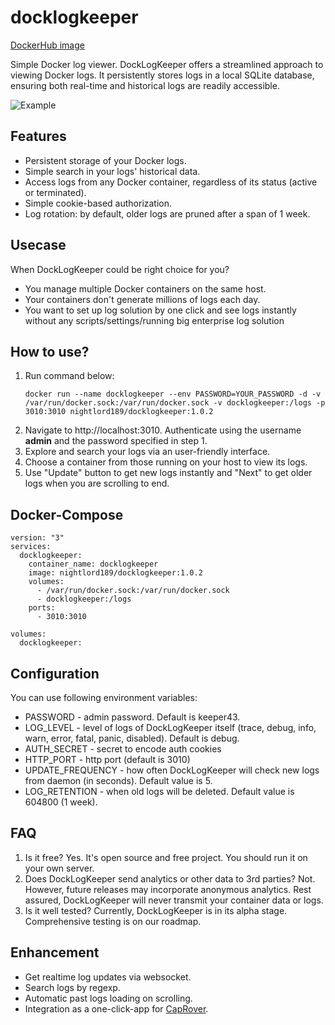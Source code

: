 # docklogkeeper

[DockerHub image](https://hub.docker.com/r/nightlord189/docklogkeeper)

Simple Docker log viewer. DockLogKeeper offers a streamlined approach to viewing Docker logs. It persistently stores logs in a local SQLite database, ensuring both real-time and historical logs are readily accessible.

![Example](https://github.com/nightlord189/docklogkeeper/blob/master/site/screenshot1.png)

## Features
- Persistent storage of your Docker logs.
- Simple search in your logs' historical data.
- Access logs from any Docker container, regardless of its status (active or terminated).
- Simple cookie-based authorization.
- Log rotation: by default, older logs are pruned after a span of 1 week.

## Usecase
When DockLogKeeper could be right choice for you?
+ You manage multiple Docker containers on the same host.
+ Your containers don't generate millions of logs each day.
+ You want to set up log solution by one click and see logs instantly without any scripts/settings/running big enterprise log solution

## How to use?
1. Run command below:
    ```
    docker run --name docklogkeeper --env PASSWORD=YOUR_PASSWORD -d -v /var/run/docker.sock:/var/run/docker.sock -v docklogkeeper:/logs -p 3010:3010 nightlord189/docklogkeeper:1.0.2
    ```
2. Navigate to http://localhost:3010. Authenticate using the username **admin** and the password specified in step 1.
3. Explore and search your logs via an user-friendly interface.
4. Choose a container from those running on your host to view its logs.
5. Use "Update" button to get new logs instantly and "Next" to get older logs when you are scrolling to end.

## Docker-Compose
```
version: "3"
services:
  docklogkeeper:
    container_name: docklogkeeper
    image: nightlord189/docklogkeeper:1.0.2
    volumes:
      - /var/run/docker.sock:/var/run/docker.sock
      - docklogkeeper:/logs
    ports:
      - 3010:3010

volumes:
  docklogkeeper:
```

## Configuration
You can use following environment variables:
+ PASSWORD - admin password. Default is keeper43.
+ LOG_LEVEL - level of logs of DockLogKeeper itself (trace, debug, info, warn, error, fatal, panic, disabled). Default is debug.
+ AUTH_SECRET - secret to encode auth cookies
+ HTTP_PORT - http port (default is 3010)
+ UPDATE_FREQUENCY - how often DockLogKeeper will check new logs from daemon (in seconds). Default value is 5.
+ LOG_RETENTION - when old logs will be deleted. Default value is 604800 (1 week).

## FAQ
1. Is it free?
Yes. It's open source and free project. You should run it on your own server.
2. Does DockLogKeeper send analytics or other data to 3rd parties? Not. However, future releases may incorporate anonymous analytics. Rest assured, DockLogKeeper will never transmit your container data or logs.
3. Is it well tested? Currently, DockLogKeeper is in its alpha stage. Comprehensive testing is on our roadmap.

## Enhancement
+ Get realtime log updates via websocket.
+ Search logs by regexp.
+ Automatic past logs loading on scrolling.
+ Integration as a one-click-app for [CapRover](https://caprover.com/).
